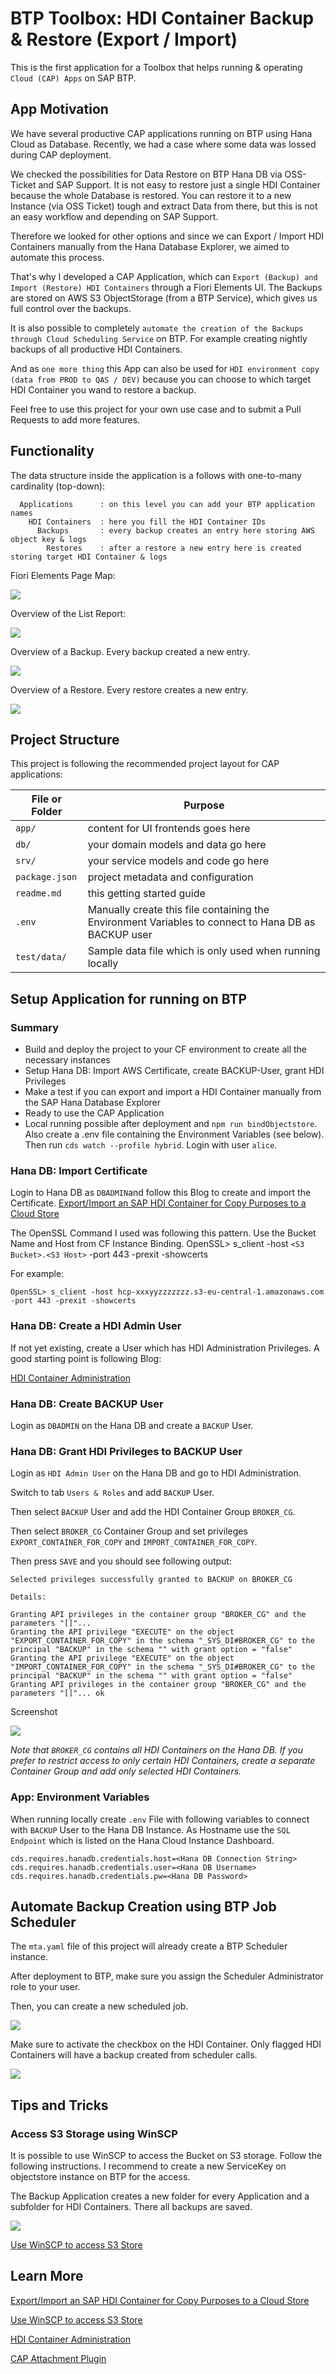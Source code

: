 # BTP Toolbox: HDI Container Backup & Restore (Export / Import)

This is the first application for a Toolbox that helps running & operating `Cloud (CAP) Apps` on SAP BTP.

## App Motivation

We have several productive CAP applications running on BTP using Hana Cloud as Database. Recently, we had a case where some data was lossed during CAP deployment. 

We checked the possibilities for Data Restore on BTP Hana DB via OSS-Ticket and SAP Support. It is not easy to restore just a single HDI Container because the whole Database is restored. You can restore it to a new Instance (via OSS Ticket) tough and extract Data from there, but this is not an easy workflow and depending on SAP Support.

Therefore we looked for other options and since we can Export / Import HDI Containers manually from the Hana Database Explorer, we aimed to automate this process.

That's why I developed a CAP Application, which can `Export (Backup) and Import (Restore) HDI Containers` through a Fiori Elements UI. The Backups are stored on AWS S3 ObjectStorage (from a BTP Service), which gives us full control over the backups.

It is also possible to completely `automate the creation of the Backups through Cloud Scheduling Service` on BTP. For example creating nightly backups of all productive HDI Containers.

And as `one more thing` this App can also be used for `HDI environment copy (data from PROD to QAS / DEV)` because you can choose to which target HDI Container you wand to restore a backup.

Feel free to use this project for your own use case and to submit a Pull Requests to add more features.

## Functionality

The data structure inside the application is a follows with one-to-many cardinality (top-down):
```
  Applications      : on this level you can add your BTP application names
    HDI Containers  : here you fill the HDI Container IDs
      Backups       : every backup creates an entry here storing AWS object key & logs
        Restores    : after a restore a new entry here is created storing target HDI Container & logs
```

Fiori Elements Page Map:

![](README/pagemap.PNG)

Overview of the List Report:

![](README/AppOverview.PNG)

Overview of a Backup. Every backup created a new entry.

![](README/AppBackup.PNG)

Overview of a Restore. Every restore creates a new entry.

![](README/AppRestore.PNG)

## Project Structure

This project is following the recommended project layout for CAP applications:

File or Folder | Purpose
---------|----------
`app/` | content for UI frontends goes here
`db/` | your domain models and data go here
`srv/` | your service models and code go here
`package.json` | project metadata and configuration
`readme.md` | this getting started guide
`.env` | Manually create this file containing the Environment Variables to connect to Hana DB as BACKUP user
`test/data/` | Sample data file which is only used when running locally

## Setup Application for running on BTP

### Summary

- Build and deploy the project to your CF environment to create all the necessary instances
- Setup Hana DB: Import AWS Certificate, create BACKUP-User, grant HDI Privileges
- Make a test if you can export and import a HDI Container manually from the SAP Hana Database Explorer
- Ready to use the CAP Application
- Local running possible after deployment and `npm run bindObjectstore`. Also create a .env file containing the Environment Variables (see below). Then run `cds watch --profile hybrid`. Login with user `alice`.

### Hana DB: Import Certificate
Login to Hana DB as `DBADMIN`and follow this Blog to create and import the Certificate.
[Export/Import an SAP HDI Container for Copy Purposes to a Cloud Store](https://community.sap.com/t5/technology-blogs-by-sap/export-import-an-sap-hdi-container-for-copy-purposes-to-a-cloud-store/ba-p/13559291)

The OpenSSL Command I used was following this pattern. Use the Bucket Name and Host from CF Instance Binding.
OpenSSL> s_client -host `<S3 Bucket>.<S3 Host>` -port 443 -prexit -showcerts

For example:
```
OpenSSL> s_client -host hcp-xxxyyzzzzzzz.s3-eu-central-1.amazonaws.com -port 443 -prexit -showcerts
```

### Hana DB: Create a HDI Admin User

If not yet existing, create a User which has HDI Administration Privileges. A good starting point is following Blog:

[HDI Container Administration](https://github.com/SAP-samples/btp-cap-multitenant-saas/blob/main/docu/4-expert/hdi-container-administration/README.md)

### Hana DB: Create BACKUP User

Login as `DBADMIN` on the Hana DB and create a `BACKUP` User.

### Hana DB: Grant HDI Privileges to BACKUP User

Login as `HDI Admin User` on the Hana DB and go to HDI Administration.

Switch to tab `Users & Roles` and add `BACKUP` User.

Then select `BACKUP` User and add the HDI Container Group `BROKER_CG`.

Then select `BROKER_CG` Container Group and set privileges `EXPORT_CONTAINER_FOR_COPY` and `IMPORT_CONTAINER_FOR_COPY`.

Then press `SAVE` and you should see following output:
```
Selected privileges successfully granted to BACKUP on BROKER_CG

Details:

Granting API privileges in the container group "BROKER_CG" and the parameters "[]"...
Granting the API privilege "EXECUTE" on the object "EXPORT_CONTAINER_FOR_COPY" in the schema "_SYS_DI#BROKER_CG" to the principal "BACKUP" in the schema "" with grant option = "false"
Granting the API privilege "EXECUTE" on the object "IMPORT_CONTAINER_FOR_COPY" in the schema "_SYS_DI#BROKER_CG" to the principal "BACKUP" in the schema "" with grant option = "false"
Granting API privileges in the container group "BROKER_CG" and the parameters "[]"... ok
```

Screenshot

![](README/HDIAdministration.PNG)

*Note that `BROKER_CG` contains all HDI Containers on the Hana DB. If you prefer to restrict access to only certain HDI Containers, create a separate Container Group and add only selected HDI Containers.*


### App: Environment Variables

When running locally create `.env` File with following variables to connect with `BACKUP` User to the Hana DB Instance.
As Hostname use the `SQL Endpoint` which is listed on the Hana Cloud Instance Dashboard.

```
cds.requires.hanadb.credentials.host=<Hana DB Connection String>
cds.requires.hanadb.credentials.user=<Hana DB Username>
cds.requires.hanadb.credentials.pw=<Hana DB Password>
```

## Automate Backup Creation using BTP Job Scheduler

The `mta.yaml` file of this project will already create a BTP Scheduler instance.

After deployment to BTP, make sure you assign the Scheduler Administrator role to your user.

Then, you can create a new scheduled job.

![](README/ScheduledJob.PNG)

Make sure to activate the checkbox on the HDI Container. Only flagged HDI Containers will have a backup created from scheduler calls.

![](README/scheduled_flag.PNG)

## Tips and Tricks

### Access S3 Storage using WinSCP

It is possible to use WinSCP to access the Bucket on S3 storage. Follow the following instructions. I recommend to create a new ServiceKey on objectstore instance on BTP for the access.

The Backup Application creates a new folder for every Application and a subfolder for HDI Containers. There all backups are saved.

![](README/WinSCP.PNG)

[Use WinSCP to access S3 Store](https://community.sap.com/t5/technology-blogs-by-sap/how-to-access-an-btp-object-store-aws-s3-bucket-from-local-desktop/ba-p/13552292)



## Learn More

[Export/Import an SAP HDI Container for Copy Purposes to a Cloud Store](https://community.sap.com/t5/technology-blogs-by-sap/export-import-an-sap-hdi-container-for-copy-purposes-to-a-cloud-store/ba-p/13559291)

[Use WinSCP to access S3 Store](https://community.sap.com/t5/technology-blogs-by-sap/how-to-access-an-btp-object-store-aws-s3-bucket-from-local-desktop/ba-p/13552292)

[HDI Container Administration](https://github.com/SAP-samples/btp-cap-multitenant-saas/blob/main/docu/4-expert/hdi-container-administration/README.md)

[CAP Attachment Plugin](https://github.com/cap-js/attachments/blob/main/README.md)

